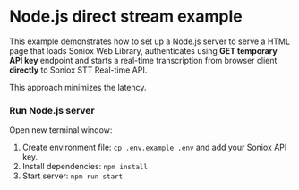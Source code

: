 # Node.js direct stream example

This example demonstrates how to set up a Node.js server to serve a HTML page that loads Soniox Web Library, authenticates using **GET temporary API key** endpoint and starts a real-time transcription from browser client **directly** to Soniox STT Real-time API.

This approach minimizes the latency.

### Run Node.js server

Open new terminal window:

1. Create environment file: `cp .env.example .env` and add your Soniox API key.
2. Install dependencies: `npm install`
3. Start server: `npm run start`
